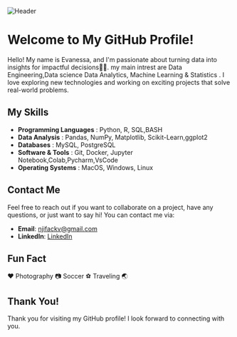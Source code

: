 <!-- README.md -->

![Header](https://github.com/njifack/assets/blob/main/header.svg)


# Welcome to My GitHub Profile!

Hello! My name is Evanessa, and I'm passionate about turning data into insights for impactful decisions👨‍💻. my main intrest are Data Engineering,Data science Data Analytics, Machine Learning & Statistics . I love exploring new technologies and working on exciting projects that solve real-world problems.

## My Skills

- **Programming Languages**  : Python, R, SQL,BASH
- **Data Analysis**          : Pandas, NumPy, Matplotlib, Scikit-Learn,ggplot2
- **Databases**              : MySQL, PostgreSQL
- **Software & Tools**       : Git, Docker, Jupyter Notebook,Colab,Pycharm,VsCode
- **Operating Systems**      : MacOS, Windows, Linux

## Contact Me

Feel free to reach out if you want to collaborate on a project, have any questions, or just want to say hi! You can contact me via:

- **Email**: [njifackv@gmail.com](mailto:njifackv@gmail.com)
- **LinkedIn**: [LinkedIn](https://www.linkedin.com/in/evanessa-nkenfack/)

## Fun Fact

♥️ Photography 📷  Soccer ⚽️ Traveling 🌏 

## Thank You!
Thank you for visiting my GitHub profile! I look forward to connecting with you.



